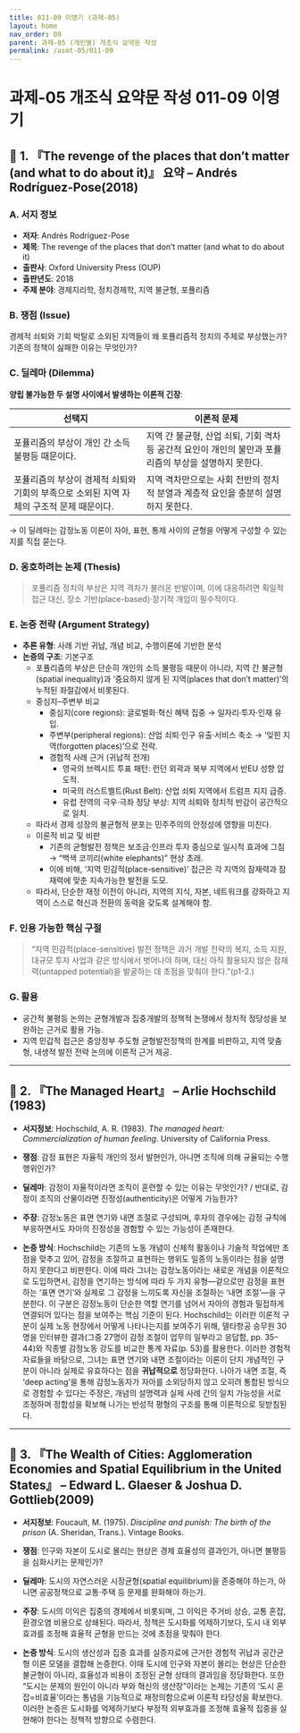```yaml
---
title: 011-09 이영기 (과제-05)
layout: home
nav_order: 09
parent: 과제-05 (개인별) 개조식 요약문 작성
permalink: /asmt-05/011-09
---
```


# 과제-05 개조식 요약문 작성 011-09 이영기 

## 📘 1. 『The revenge of the places that don’t matter (and what to do about it)』 요약 – Andrés Rodríguez-Pose(2018)

### A. 서지 정보  
- **저자**: Andrés Rodríguez-Pose
- **제목**: The revenge of the places that don’t matter (and what to do about it)
- **출판사**: Oxford University Press (OUP)
- **출판년도**: 2018
- **주제 분야**: 경제지리학, 정치경제학, 지역 불균형, 포퓰리즘


### B. 쟁점 (Issue)  
경제적 쇠퇴와 기회 박탈로 소외된 지역들이 왜 포퓰리즘적 정치의 주체로 부상했는가?
기존의 정책이 싪패한 이유는 무엇인가?



### C. 딜레마 (Dilemma)  
**양립 불가능한 두 설명 사이에서 발생하는 이론적 긴장**:

| 선택지 | 이론적 문제 |
|--------|-------------|
| 포퓰리즘의 부상이 개인 간 소득 불평등 때문이다. | 지역 간 불균형, 산업 쇠퇴, 기회 격차 등 공간적 요인이 개인의 불만과 포퓰리즘의 부상을 설명하지 못한다. |
| 포퓰리즘의 부상이 경제적 쇠퇴와 기회의 부족으로 소외된 지역 자체의 구조적 문제 때문이다. | 지역 격차만으로는 사회 전반의 정치적 분열과 계층적 요인을 충분히 설명하지 못한다. |

→ 이 딜레마는 감정노동 이론이 자아, 표현, 통제 사이의 균형을 어떻게 구성할 수 있는지를 직접 묻는다.


### D. 옹호하려는 논제 (Thesis)  
> 포퓰리즘 정치의 부상은 지역 격차가 불러온 반발이며, 이에 대응하려면 획일적 접근 대신, 장소 기반(place-based)·장기적 개입이 필수적이다.
### E. 논증 전략 (Argument Strategy)  
- **추론 유형**: 사례 기반 귀납, 개념 비교, 수행이론에 기반한 분석  
- **논증의 구조**:
  기본구조
  - 포퓰리즘의 부상은 단순히 개인의 소득 불평등 때문이 아니라, 지역 간 불균형(spatial inequality)과 ‘중요하지 않게 된 지역(places that don’t matter)’의 누적된 좌절감에서 비롯된다. 
  - 중심지–주변부 비교
    - 중심지(core regions): 글로벌화·혁신 혜택 집중 → 일자리·투자·인재 유입.
    - 주변부(peripheral regions): 산업 쇠퇴·인구 유출·서비스 축소 → ‘잊힌 지역(forgotten places)’으로 전락. 
    - 경험적 사례 근거 (귀납적 전개)
      - 영국의 브렉시트 투표 패턴: 런던 외곽과 북부 지역에서 반EU 성향 압도적.
      - 미국의 러스트벨트(Rust Belt): 산업 쇠퇴 지역에서 트럼프 지지 급증.
      - 유럽 전역의 극우·극좌 정당 부상: 지역 쇠퇴와 정치적 반감이 공간적으로 일치.
  - 따라서 경제 성장의 불균형적 분포는 민주주의의 안정성에 영향을 미친다.
  - 이론적 비교 및 비판
    - 기존의 균형발전 정책은 보조금·인프라 투자 중심으로 일시적 효과에 그침 → “백색 코끼리(white elephants)” 현상 초래.
    - 이에 비해, ‘지역 민감적(place-sensitive)’ 접근은
각 지역의 잠재력과 잠재력에 맞춘 지속가능한 발전을 도모.
  - 따라서, 단순한 재정 이전이 아니라, 지역의 지식, 자본, 네트워크를 강화하고 지역이 스스로 혁신과 전환의 동력을 갖도록 설계해야 함.


### F. 인용 가능한 핵심 구절
> “지역 민감적(place-sensitive) 발전 정책은 과거 개발 전략의 복지, 소득 지원, 대규모 투자 사업과 같은 방식에서 벗어나야 하며, 대신 아직 활용되지 않은 잠재력(untapped potential)을 발굴하는 데 초점을 맞춰야 한다.”(p1-2.)


### G. 활용
- 공간적 불평등 논의는 균형개발과 집중개발의 정책적 논쟁에서 정치적 정당성을 보완하는 근거로 활용 가능.
- 지역 민갑적 접근은 중앙정부 주도형 균형발전정책의 한계를 비판하고,
지역 맞춤형, 내생적 발전 전략 논의에 이론적 근거 제공.

---

## 📘 2. 『The Managed Heart』 – Arlie Hochschild (1983)

- **서지정보**: Hochschild, A. R. (1983). *The managed heart: Commercialization of human feeling*. University of California Press.

- **쟁점**: 감정 표현은 자율적 개인의 정서 발현인가, 아니면 조직에 의해 규율되는 수행 행위인가?  
- **딜레마**: 감정이 자율적이라면 조직이 훈련할 수 있는 이유는 무엇인가? / 반대로, 감정이 조직의 산물이라면 진정성(authenticity)은 어떻게 가능한가?  
- **주장**: 감정노동은 표면 연기와 내면 조절로 구성되며, 후자의 경우에는 감정 규칙에 부응하면서도 자아의 진정성을 경험할 수 있는 가능성이 존재한다.  
- **논증 방식**: Hochschild는 기존의 노동 개념이 신체적 활동이나 기술적 작업에만 초점을 맞추고 있어, 감정을 조절하고 표현하는 행위도 일종의 노동이라는 점을 설명하지 못한다고 비판한다. 이에 따라 그녀는 감정노동이라는 새로운 개념을 이론적으로 도입하면서, 감정을 연기하는 방식에 따라 두 가지 유형—겉으로만 감정을 표현하는 ‘표면 연기’와 실제로 그 감정을 느끼도록 자신을 조절하는 ‘내면 조절’—을 구분한다. 이 구분은 감정노동이 단순한 역할 연기를 넘어서 자아의 경험과 밀접하게 연결되어 있다는 점을 보여주는 핵심 기준이 된다. Hochschild는 이러한 이론적 구분이 실제 노동 현장에서 어떻게 나타나는지를 보여주기 위해, 델타항공 승무원 30명을 인터뷰한 결과(그중 27명이 감정 조절이 업무의 일부라고 응답함, pp. 35–44)와 직종별 감정노동 강도를 비교한 통계 자료(p. 53)를 활용한다. 이러한 경험적 자료들을 바탕으로, 그녀는 표면 연기와 내면 조절이라는 이론이 단지 개념적인 구분이 아니라 실제로 유효하다는 점을 **귀납적으로** 정당화한다. 나아가 내면 조절, 즉 ‘deep acting’을 통해 감정노동자가 자아를 소외당하지 않고 오히려 통합된 방식으로 경험할 수 있다는 주장은, 개념의 설명력과 실제 사례 간의 일치 가능성을 서로 조정하며 정합성을 확보해 나가는 반성적 평형의 구조를 통해 이론적으로 뒷받침된다.

---

## 📘 3. 『The Wealth of Cities: Agglomeration Economies and Spatial Equilibrium in the United States』 – Edward L. Glaeser & Joshua D. Gottlieb(2009)

- **서지정보**: Foucault, M. (1975). *Discipline and punish: The birth of the prison* (A. Sheridan, Trans.). Vintage Books.

- **쟁점**: 인구와 자본이 도시로 몰리는 현상은 경제 효율성의 결과인가, 아니면 불평등을 심화시키는 문제인가?
- **딜레마**: 도시의 자연스러운 시장균형(spatial equilibrium)을 존중해야 하는가, 아니면 공공정책으로 교통·주택 등 문제를 완화해야 하는가.
- **주장**: 도시의 이익은 집중의 경제에서 비롯되며, 그 이익은 주거비 상승, 교통 혼잡, 환경오염 비용으로 상쇄된다. 따라서, 정책은 도시화를 억제하기보다, 도시 내 외부효과를 조정해 효율적 균형을 만드는 것에 초점을 맞춰야 한다.
- **논증 방식**: 도시의 생산성과 집중 효과를 실증자료에 근거한 경험적 귀납과 공간균형 이론 모델을 결합해 논증한다. 이때 도시에 인구와 자본이 몰리는 현상은 단순한 불균형이 아니라, 효율성과 비용이 조정된 균형 상태의 결과임을 정당화한다. 또한 “도시는 문제의 원인이 아니라 부와 혁신의 생산장”이라는 논제는 기존의 ‘도시 혼잡=비효율’이라는 통념을 기능적으로 재정의함으로써 이론적 타당성을 확보한다. 이러한 논증은 도시화를 억제하기보다 부정적 외부효과를 조정해 효율적 집중을 실현해야 한다는 정책적 방향으로 수렴한다.


